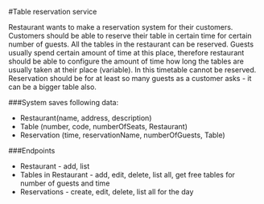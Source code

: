 #Table reservation service

Restaurant wants to make a reservation system for their customers.
Customers should be able to reserve their table in certain time for certain number of guests.
All the tables in the restaurant can be reserved.
Guests usually spend certain amount of time at this place, therefore restaurant should be able to configure the amount of time how long the tables are usually taken at their place (variable).
In this timetable cannot be reserved.
Reservation should be for at least so many guests as a customer asks - it can be a bigger table also.

###System saves following data:
- Restaurant(name, address, description)
- Table (number, code, numberOfSeats, Restaurant)
- Reservation (time, reservationName, numberOfGuests, Table)

###Endpoints

- Restaurant - add, list
- Tables in Restaurant - add, edit, delete, list all, get free tables for number of guests and time
- Reservations  - create, edit, delete, list all for the day